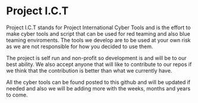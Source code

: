 # Project I.C.T

Project I.C.T stands for Project International Cyber Tools and is the effort to make cyber tools and script that can be used for red teaming and also blue teaming enviroments. The tools we develop are to be used at your own risk as we are not responsible for how you decided to use them. 

The project is self run and non-profit so development is and will be to our best ability. We also accept anyone that will like to contribute to our repos if we think that the contribution is better than what we currently have.

All the cyber tools can be found posted to this github and will be updated if needed and also we will be adding more with the weeks, months and years to come.

